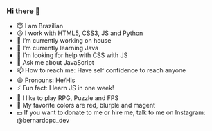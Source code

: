 ### Hi there 👋

- 😇 I am Brazilian
- 😘 I work with HTML5, CSS3, JS and Python
- 🔭 I’m currently working on house
- 🌱 I’m currently learning Java
- 🤔 I’m looking for help with CSS with JS
- 💬 Ask me about JavaScript
- 📫 How to reach me: Have self confidence to reach anyone
- 😄 Pronouns: He/His
- ⚡ Fun fact: I learn JS in one week!
- 👾 I like to play RPG, Puzzle and FPS
- 🎨 My favorite colors are red, blurple and magent
- 💵 If you want to donate to me or hire me, talk to me on Instagram: @bernardopc_dev
